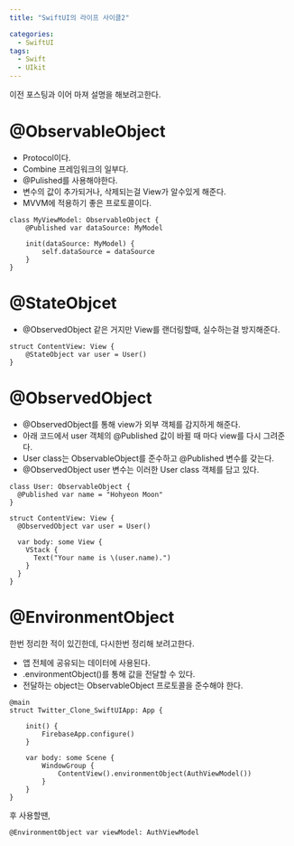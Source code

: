 ```yaml
---
title: "SwiftUI의 라이프 사이클2"

categories:
  - SwiftUI
tags:
  - Swift 
  - UIkit
---
```

이전 포스팅과 이어 마져 설명을 해보려고한다.  

# @ObservableObject
- Protocol이다.
- Combine 프레임워크의 일부다.
- @Pulished를 사용해야한다.
- 변수의 값이 추가되거나, 삭제되는걸 View가 알수있게 해준다.  
- MVVM에 적용하기 좋은 프로토콜이다.  

~~~
class MyViewModel: ObservableObject {
    @Published var dataSource: MyModel

    init(dataSource: MyModel) {
        self.dataSource = dataSource
    }
}
~~~

# @StateObjcet
- @ObservedObject 같은 거지만 View를 랜더링할때, 실수하는걸 방지해준다.  
~~~
struct ContentView: View {
    @StateObject var user = User()
}
~~~

# @ObservedObject
- @ObservedObject를 통해 view가 외부 객체를 감지하게 해준다.
- 아래 코드에서 user 객체의 @Published 값이 바뀔 때 마다 view를 다시 그려준다.
- User class는 ObservableObject를 준수하고 @Published 변수를 갖는다.
- @ObservedObject user 변수는 이러한 User class 객체를 담고 있다.

~~~
class User: ObservableObject {
  @Published var name = "Hohyeon Moon"
}

struct ContentView: View {
  @ObservedObject var user = User()

  var body: some View {
    VStack {
      Text("Your name is \(user.name).")
    }
  }
}
~~~

# @EnvironmentObject
한번 정리한 적이 있긴한데, 다시한번 정리해 보려고한다.  
- 앱 전체에 공유되는 데이터에 사용된다.  
- .environmentObject()를 통해 값을 전달할 수 있다.  
- 전달하는 object는 ObservableObject 프로토콜을 준수해야 한다.

~~~
@main
struct Twitter_Clone_SwiftUIApp: App {
    
    init() {
        FirebaseApp.configure()
    }
    
    var body: some Scene {
        WindowGroup {
            ContentView().environmentObject(AuthViewModel())
        }
    }
}
~~~
후 사용할땐,
~~~
@EnvironmentObject var viewModel: AuthViewModel
~~~